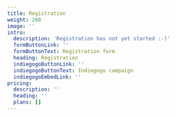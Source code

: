 ```yaml
---
title: Registration
weight: 200
image: ''
intro:
  description: 'Registration has not yet started :-)'
  formButtonLink: ''
  formButtonText: Registration form
  heading: Registration
  indiegogoButtonLink: ''
  indiegogoButtonText: Indiegogo campaign
  indiegogoEmbedLink: ''
pricing:
  description: ''
  heading: ''
  plans: []
---
```


